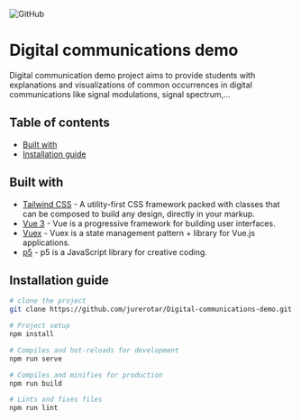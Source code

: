 ![GitHub](https://img.shields.io/github/license/jurerotar/digital-communications-demo)

# Digital communications demo

Digital communication demo project aims to provide students with explanations and visualizations of common occurrences in digital communications like signal modulations, signal spectrum,...

## Table of contents
* [Built with](#Built-with)
* [Installation guide](#Installation-guide)

## Built with
*  [Tailwind CSS](https://tailwindcss.com) - A utility-first CSS framework packed with classes that can be composed to build any design, directly in your markup.
*  [Vue 3](https://v3.vuejs.org) - Vue is a progressive framework for building user interfaces.
*  [Vuex](https://vuex.vuejs.org) - Vuex is a state management pattern + library for Vue.js applications.
*  [p5](https://p5js.org/) - p5 is a JavaScript library for creative coding.

## Installation guide

```sh
# clone the project
git clone https://github.com/jurerotar/Digital-communications-demo.git

# Project setup
npm install

# Compiles and hot-reloads for development
npm run serve

# Compiles and minifies for production
npm run build

# Lints and fixes files
npm run lint
```
